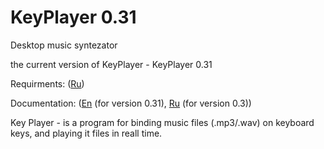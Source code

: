 # KeyPlayer 0.31

Desktop music syntezator

the current version of KeyPlayer - KeyPlayer 0.31

Requirments: ([Ru](https://fyodorovaleksej.github.io/KeyPlayer/projectDocumentation/SRS))

Documentation: ([En](https://fyodorovaleksej.github.io/KeyPlayer/sourceDocumentation/en/html) (for version 0.31), [Ru](https://fyodorovaleksej.github.io/KeyPlayer/sourceDocumentation/ru/html/) (for version 0.3))

Key Player - is a program for binding music files (.mp3/.wav) on keyboard keys, and playing it files in reall time.
